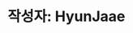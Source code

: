 # 작성자: HyunJaae

<script setup>
import AuthorList from '../../.vitepress/theme/components/AuthorList.vue'
</script>

<AuthorList author="HyunJaae" />
